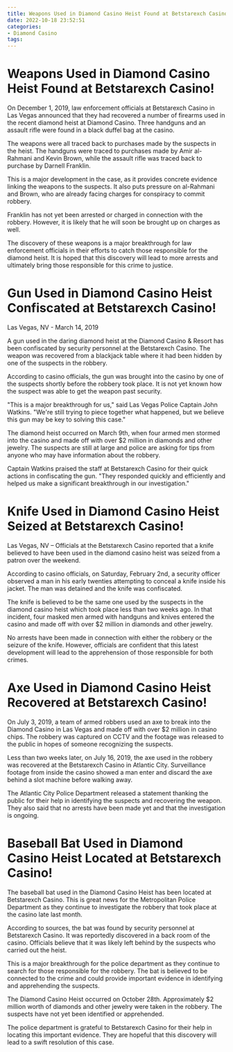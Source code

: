 ```yaml
---
title: Weapons Used in Diamond Casino Heist Found at Betstarexch Casino!
date: 2022-10-18 23:52:51
categories:
- Diamond Casino
tags:
---
```



#  Weapons Used in Diamond Casino Heist Found at Betstarexch Casino!

On December 1, 2019, law enforcement officials at Betstarexch Casino in Las Vegas announced that they had recovered a number of firearms used in the recent diamond heist at Diamond Casino. Three handguns and an assault rifle were found in a black duffel bag at the casino.

The weapons were all traced back to purchases made by the suspects in the heist. The handguns were traced to purchases made by Amir al-Rahmani and Kevin Brown, while the assault rifle was traced back to purchase by Darnell Franklin.

This is a major development in the case, as it provides concrete evidence linking the weapons to the suspects. It also puts pressure on al-Rahmani and Brown, who are already facing charges for conspiracy to commit robbery.

Franklin has not yet been arrested or charged in connection with the robbery. However, it is likely that he will soon be brought up on charges as well.

The discovery of these weapons is a major breakthrough for law enforcement officials in their efforts to catch those responsible for the diamond heist. It is hoped that this discovery will lead to more arrests and ultimately bring those responsible for this crime to justice.

#  Gun Used in Diamond Casino Heist Confiscated at Betstarexch Casino!

Las Vegas, NV - March 14, 2019

A gun used in the daring diamond heist at the Diamond Casino & Resort has been confiscated by security personnel at the Betstarexch Casino. The weapon was recovered from a blackjack table where it had been hidden by one of the suspects in the robbery.

According to casino officials, the gun was brought into the casino by one of the suspects shortly before the robbery took place. It is not yet known how the suspect was able to get the weapon past security.

"This is a major breakthrough for us," said Las Vegas Police Captain John Watkins. "We're still trying to piece together what happened, but we believe this gun may be key to solving this case."

The diamond heist occurred on March 9th, when four armed men stormed into the casino and made off with over $2 million in diamonds and other jewelry. The suspects are still at large and police are asking for tips from anyone who may have information about the robbery.

Captain Watkins praised the staff at Betstarexch Casino for their quick actions in confiscating the gun. "They responded quickly and efficiently and helped us make a significant breakthrough in our investigation."

#  Knife Used in Diamond Casino Heist Seized at Betstarexch Casino!

Las Vegas, NV – Officials at the Betstarexch Casino reported that a knife believed to have been used in the diamond casino heist was seized from a patron over the weekend.

According to casino officials, on Saturday, February 2nd, a security officer observed a man in his early twenties attempting to conceal a knife inside his jacket. The man was detained and the knife was confiscated.

The knife is believed to be the same one used by the suspects in the diamond casino heist which took place less than two weeks ago. In that incident, four masked men armed with handguns and knives entered the casino and made off with over $2 million in diamonds and other jewelry.

No arrests have been made in connection with either the robbery or the seizure of the knife. However, officials are confident that this latest development will lead to the apprehension of those responsible for both crimes.

#  Axe Used in Diamond Casino Heist Recovered at Betstarexch Casino!

On July 3, 2019, a team of armed robbers used an axe to break into the Diamond Casino in Las Vegas and made off with over $2 million in casino chips. The robbery was captured on CCTV and the footage was released to the public in hopes of someone recognizing the suspects.

Less than two weeks later, on July 16, 2019, the axe used in the robbery was recovered at the Betstarexch Casino in Atlantic City. Surveillance footage from inside the casino showed a man enter and discard the axe behind a slot machine before walking away.

The Atlantic City Police Department released a statement thanking the public for their help in identifying the suspects and recovering the weapon. They also said that no arrests have been made yet and that the investigation is ongoing.

#  Baseball Bat Used in Diamond Casino Heist Located at Betstarexch Casino!

The baseball bat used in the Diamond Casino Heist has been located at Betstarexch Casino. This is great news for the Metropolitan Police Department as they continue to investigate the robbery that took place at the casino late last month.

According to sources, the bat was found by security personnel at Betstarexch Casino. It was reportedly discovered in a back room of the casino. Officials believe that it was likely left behind by the suspects who carried out the heist.

This is a major breakthrough for the police department as they continue to search for those responsible for the robbery. The bat is believed to be connected to the crime and could provide important evidence in identifying and apprehending the suspects.

The Diamond Casino Heist occurred on October 28th. Approximately $2 million worth of diamonds and other jewelry were taken in the robbery. The suspects have not yet been identified or apprehended.

The police department is grateful to Betstarexch Casino for their help in locating this important evidence. They are hopeful that this discovery will lead to a swift resolution of this case.